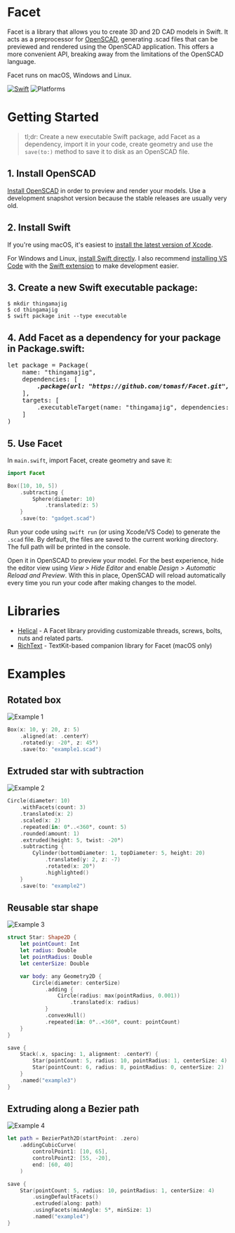 # Facet
Facet is a library that allows you to create 3D and 2D CAD models in Swift. It acts as a preprocessor for [OpenSCAD][openscad], generating .scad files that can be previewed and rendered using the OpenSCAD application. This offers a more convenient API, breaking away from the limitations of the OpenSCAD language.

Facet runs on macOS, Windows and Linux.

[![Swift](https://github.com/tomasf/Facet/actions/workflows/swift.yml/badge.svg)](https://github.com/tomasf/Facet/actions/workflows/swift.yml)
![Platforms](https://img.shields.io/badge/Platforms-macOS_|_Linux_|_Windows-cc9529?logo=swift&logoColor=white)

# Getting Started
> tl;dr: Create a new executable Swift package, add Facet as a dependency, import it in your code, create geometry and use the `save(to:)` method to save it to disk as an OpenSCAD file.

## 1. Install OpenSCAD
[Install OpenSCAD][openscad-download] in order to preview and render your models. Use a development snapshot version because the stable releases are usually very old.

## 2. Install Swift
If you're using macOS, it's easiest to [install the latest version of Xcode][xcode].

For Windows and Linux, [install Swift directly][swift]. I also recommend [installing VS Code][vscode] with the [Swift extension][swift-extension] to make development easier.

## 3. Create a new Swift executable package:
```
$ mkdir thingamajig
$ cd thingamajig
$ swift package init --type executable
```

## 4. Add Facet as a dependency for your package in Package.swift:

<pre>
let package = Package(
    name: "thingamajig",
    dependencies: [
        <b><i>.package(url: "https://github.com/tomasf/Facet.git", upToNextMinor(from: "0.9.0")),</i></b>
    ],
    targets: [
        .executableTarget(name: "thingamajig", dependencies: [<b><i>"Facet"</i></b>])
    ]
)
</pre>

## 5. Use Facet
In `main.swift`, import Facet, create geometry and save it:

```swift
import Facet

Box([10, 10, 5])
    .subtracting {
        Sphere(diameter: 10)
            .translated(z: 5)
    }
    .save(to: "gadget.scad")
```

Run your code using `swift run` (or using Xcode/VS Code) to generate the `.scad` file. By default, the files are saved to the current working directory. The full path will be printed in the console.

Open it in OpenSCAD to preview your model. For the best experience, hide the editor view using *View > Hide Editor* and enable *Design > Automatic Reload and Preview*. With this in place, OpenSCAD will reload automatically every time you run your code after making changes to the model.

# Libraries
* [Helical][helical] - A Facet library providing customizable threads, screws, bolts, nuts and related parts.
* [RichText][richtext] - TextKit-based companion library for Facet (macOS only)

# Examples

## Rotated box
![Example 1](https://tomasf.se/projects/Facet/examples/example1.png)

```swift
Box(x: 10, y: 20, z: 5)
    .aligned(at: .centerY)
    .rotated(y: -20°, z: 45°)
    .save(to: "example1.scad")
```

## Extruded star with subtraction
![Example 2](https://tomasf.se/projects/Facet/examples/example2.png)

```swift
Circle(diameter: 10)
    .withFacets(count: 3)
    .translated(x: 2)
    .scaled(x: 2)
    .repeated(in: 0°..<360°, count: 5)
    .rounded(amount: 1)
    .extruded(height: 5, twist: -20°)
    .subtracting {
        Cylinder(bottomDiameter: 1, topDiameter: 5, height: 20)
            .translated(y: 2, z: -7)
            .rotated(x: 20°)
            .highlighted()
    }
    .save(to: "example2")
```

## Reusable star shape
![Example 3](https://tomasf.se/projects/Facet/examples/example3.png)

```swift
struct Star: Shape2D {
    let pointCount: Int
    let radius: Double
    let pointRadius: Double
    let centerSize: Double

    var body: any Geometry2D {
        Circle(diameter: centerSize)
            .adding {
                Circle(radius: max(pointRadius, 0.001))
                    .translated(x: radius)
            }
            .convexHull()
            .repeated(in: 0°..<360°, count: pointCount)
    }
}

save {
    Stack(.x, spacing: 1, alignment: .centerY) {
        Star(pointCount: 5, radius: 10, pointRadius: 1, centerSize: 4)
        Star(pointCount: 6, radius: 8, pointRadius: 0, centerSize: 2)
    }
    .named("example3")
}
```

## Extruding along a Bezier path
![Example 4](https://tomasf.se/projects/Facet/examples/example4.png)

```swift
let path = BezierPath2D(startPoint: .zero)
    .addingCubicCurve(
        controlPoint1: [10, 65],
        controlPoint2: [55, -20],
        end: [60, 40]
    )

save {
    Star(pointCount: 5, radius: 10, pointRadius: 1, centerSize: 4)
        .usingDefaultFacets()
        .extruded(along: path)
        .usingFacets(minAngle: 5°, minSize: 1)
        .named("example4")
}
```

[openscad]: https://openscad.org
[openscad-download]: https://openscad.org/downloads.html#snapshots
[xcode]: https://developer.apple.com/download/all/?q=xcode
[swift]: https://www.swift.org/install
[vscode]: https://code.visualstudio.com/Download
[swift-extension]: https://marketplace.visualstudio.com/items?itemName=sswg.swift-lang
[helical]: https://github.com/tomasf/Helical
[richtext]: https://github.com/tomasf/RichText

